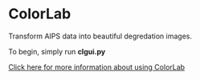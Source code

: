 # ColorLab
Transform AIPS data into beautiful degredation images.

To begin, simply run **clgui.py**

[Click here for more information about using ColorLab](https://arizona.box.com/s/jh7vkxpwik3q5xojpfgcho5ijw0rthgy)
